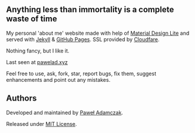 ## Anything less than immortality is a complete waste of time
My personal 'about me' website made with help of [Material Design Lite][mdl]
and served with [Jekyll][jekyll] & [GitHub Pages][ghp]. SSL provided by 
[Cloudfare][cloudfare].

Nothing fancy, but I like it.

Last seen at [pawelad.xyz](https://pawelad.xyz/)

Feel free to use, ask, fork, star, report bugs, fix them,
suggest enhancements and point out any mistakes.

## Authors
Developed and maintained by [Paweł Adamczak](https://github.com/pawelad).

Released under [MIT License](LICENSE).

[mdl]: https://www.getmdl.io/
[jekyll]: https://jekyllrb.com/
[ghp]: https://pages.github.com/
[cloudfare]: https://www.cloudflare.com/